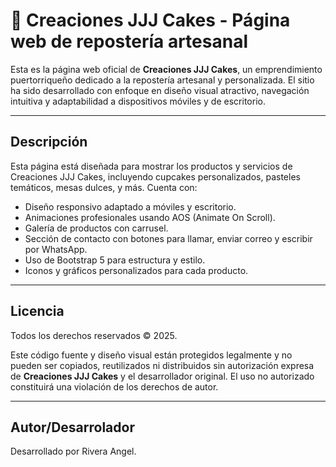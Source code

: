 # 🎂 Creaciones JJJ Cakes - Página web de repostería artesanal

Esta es la página web oficial de **Creaciones JJJ Cakes**, un emprendimiento puertorriqueño dedicado a la repostería artesanal y personalizada. El sitio ha sido desarrollado con enfoque en diseño visual atractivo, navegación intuitiva y adaptabilidad a dispositivos móviles y de escritorio.

---

## Descripción

Esta página está diseñada para mostrar los productos y servicios de Creaciones JJJ Cakes, incluyendo cupcakes personalizados, pasteles temáticos, mesas dulces, y más. Cuenta con:

- Diseño responsivo adaptado a móviles y escritorio.
- Animaciones profesionales usando AOS (Animate On Scroll).
- Galería de productos con carrusel.
- Sección de contacto con botones para llamar, enviar correo y escribir por WhatsApp.
- Uso de Bootstrap 5 para estructura y estilo.
- Iconos y gráficos personalizados para cada producto.

---
## Licencia

Todos los derechos reservados © 2025.

Este código fuente y diseño visual están protegidos legalmente y no pueden ser copiados, reutilizados ni distribuidos sin autorización expresa de **Creaciones JJJ Cakes** y el desarrollador original. El uso no autorizado constituirá una violación de los derechos de autor.

---
## Autor/Desarrolador
Desarrollado por Rivera Angel.
